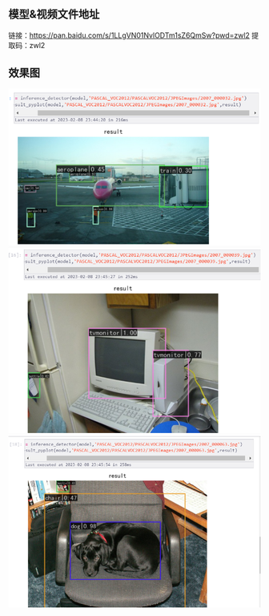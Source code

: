 ## 模型&视频文件地址

链接：https://pan.baidu.com/s/1LLgVN01NvlODTm1sZ6QmSw?pwd=zwl2 
提取码：zwl2 

## 效果图

![效果图](./01.png)
![效果图](./02.png)
![效果图](./03.png)